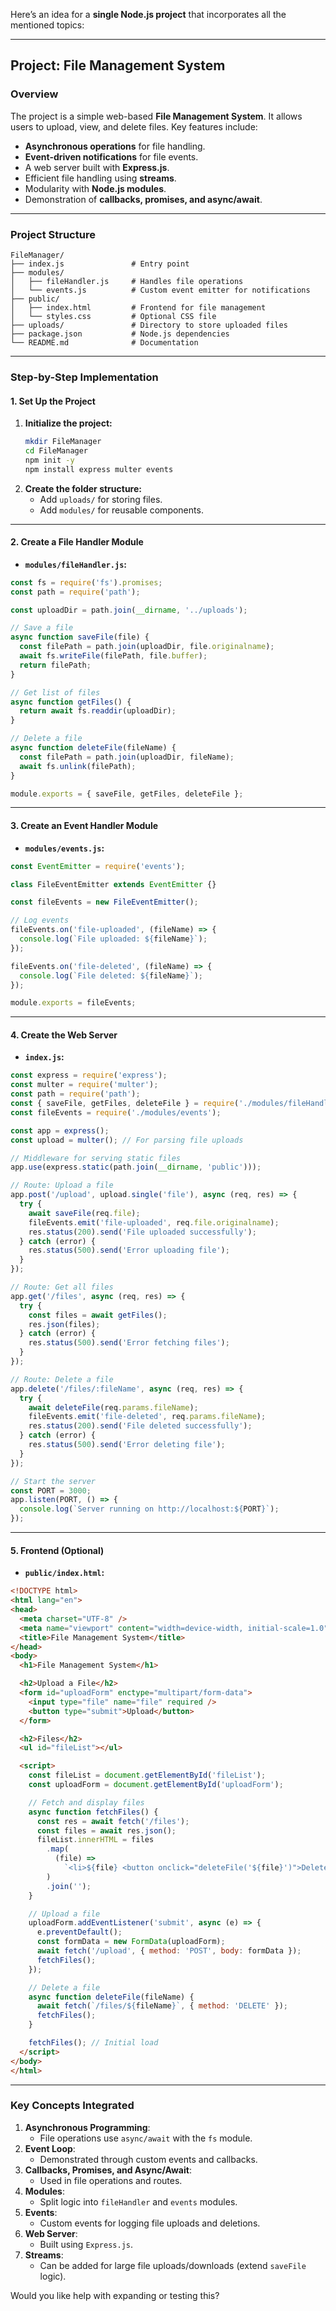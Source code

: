 Here’s an idea for a **single Node.js project** that incorporates all the mentioned topics:

---

## **Project: File Management System**

### **Overview**
The project is a simple web-based **File Management System**. It allows users to upload, view, and delete files. Key features include:

- **Asynchronous operations** for file handling.
- **Event-driven notifications** for file events.
- A web server built with **Express.js**.
- Efficient file handling using **streams**.
- Modularity with **Node.js modules**.
- Demonstration of **callbacks, promises, and async/await**.

---

### **Project Structure**
```
FileManager/
├── index.js               # Entry point
├── modules/
│   ├── fileHandler.js     # Handles file operations
│   └── events.js          # Custom event emitter for notifications
├── public/
│   ├── index.html         # Frontend for file management
│   └── styles.css         # Optional CSS file
├── uploads/               # Directory to store uploaded files
├── package.json           # Node.js dependencies
└── README.md              # Documentation
```

---

### **Step-by-Step Implementation**

#### **1. Set Up the Project**
1. **Initialize the project:**
   ```bash
   mkdir FileManager
   cd FileManager
   npm init -y
   npm install express multer events
   ```
2. **Create the folder structure:**
   - Add `uploads/` for storing files.
   - Add `modules/` for reusable components.

---

#### **2. Create a File Handler Module**
- **`modules/fileHandler.js`:**

```javascript
const fs = require('fs').promises;
const path = require('path');

const uploadDir = path.join(__dirname, '../uploads');

// Save a file
async function saveFile(file) {
  const filePath = path.join(uploadDir, file.originalname);
  await fs.writeFile(filePath, file.buffer);
  return filePath;
}

// Get list of files
async function getFiles() {
  return await fs.readdir(uploadDir);
}

// Delete a file
async function deleteFile(fileName) {
  const filePath = path.join(uploadDir, fileName);
  await fs.unlink(filePath);
}

module.exports = { saveFile, getFiles, deleteFile };
```

---

#### **3. Create an Event Handler Module**
- **`modules/events.js`:**

```javascript
const EventEmitter = require('events');

class FileEventEmitter extends EventEmitter {}

const fileEvents = new FileEventEmitter();

// Log events
fileEvents.on('file-uploaded', (fileName) => {
  console.log(`File uploaded: ${fileName}`);
});

fileEvents.on('file-deleted', (fileName) => {
  console.log(`File deleted: ${fileName}`);
});

module.exports = fileEvents;
```

---

#### **4. Create the Web Server**
- **`index.js`:**

```javascript
const express = require('express');
const multer = require('multer');
const path = require('path');
const { saveFile, getFiles, deleteFile } = require('./modules/fileHandler');
const fileEvents = require('./modules/events');

const app = express();
const upload = multer(); // For parsing file uploads

// Middleware for serving static files
app.use(express.static(path.join(__dirname, 'public')));

// Route: Upload a file
app.post('/upload', upload.single('file'), async (req, res) => {
  try {
    await saveFile(req.file);
    fileEvents.emit('file-uploaded', req.file.originalname);
    res.status(200).send('File uploaded successfully');
  } catch (error) {
    res.status(500).send('Error uploading file');
  }
});

// Route: Get all files
app.get('/files', async (req, res) => {
  try {
    const files = await getFiles();
    res.json(files);
  } catch (error) {
    res.status(500).send('Error fetching files');
  }
});

// Route: Delete a file
app.delete('/files/:fileName', async (req, res) => {
  try {
    await deleteFile(req.params.fileName);
    fileEvents.emit('file-deleted', req.params.fileName);
    res.status(200).send('File deleted successfully');
  } catch (error) {
    res.status(500).send('Error deleting file');
  }
});

// Start the server
const PORT = 3000;
app.listen(PORT, () => {
  console.log(`Server running on http://localhost:${PORT}`);
});
```

---

#### **5. Frontend (Optional)**
- **`public/index.html`:**

```html
<!DOCTYPE html>
<html lang="en">
<head>
  <meta charset="UTF-8" />
  <meta name="viewport" content="width=device-width, initial-scale=1.0" />
  <title>File Management System</title>
</head>
<body>
  <h1>File Management System</h1>

  <h2>Upload a File</h2>
  <form id="uploadForm" enctype="multipart/form-data">
    <input type="file" name="file" required />
    <button type="submit">Upload</button>
  </form>

  <h2>Files</h2>
  <ul id="fileList"></ul>

  <script>
    const fileList = document.getElementById('fileList');
    const uploadForm = document.getElementById('uploadForm');

    // Fetch and display files
    async function fetchFiles() {
      const res = await fetch('/files');
      const files = await res.json();
      fileList.innerHTML = files
        .map(
          (file) =>
            `<li>${file} <button onclick="deleteFile('${file}')">Delete</button></li>`
        )
        .join('');
    }

    // Upload a file
    uploadForm.addEventListener('submit', async (e) => {
      e.preventDefault();
      const formData = new FormData(uploadForm);
      await fetch('/upload', { method: 'POST', body: formData });
      fetchFiles();
    });

    // Delete a file
    async function deleteFile(fileName) {
      await fetch(`/files/${fileName}`, { method: 'DELETE' });
      fetchFiles();
    }

    fetchFiles(); // Initial load
  </script>
</body>
</html>
```

---

### **Key Concepts Integrated**
1. **Asynchronous Programming**:
   - File operations use `async/await` with the `fs` module.
2. **Event Loop**:
   - Demonstrated through custom events and callbacks.
3. **Callbacks, Promises, and Async/Await**:
   - Used in file operations and routes.
4. **Modules**:
   - Split logic into `fileHandler` and `events` modules.
5. **Events**:
   - Custom events for logging file uploads and deletions.
6. **Web Server**:
   - Built using `Express.js`.
7. **Streams**:
   - Can be added for large file uploads/downloads (extend `saveFile` logic).

Would you like help with expanding or testing this?
